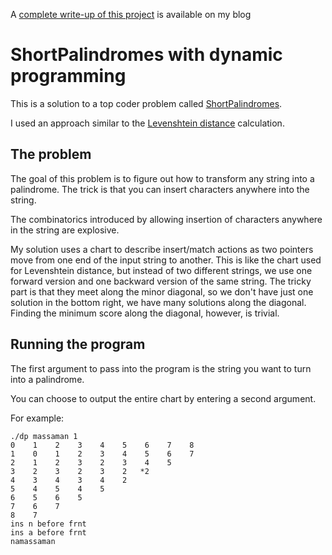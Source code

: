 A [complete write-up of this project](http://www.trevorsimonton.com/blog/2016/02/13/variation-of-the-edit-distance-problem.html) is available on my blog

# ShortPalindromes with dynamic programming

This is a solution to a top coder problem called [ShortPalindromes](https://arena.topcoder.com/#/u/practiceCode/1292/1736/1861/2/1292).

I used an approach similar to the [Levenshtein distance](http://www.trevorsimonton.com/projects/cs/depth-articles/2015/12/06/dynamic-programming-levenshtien-distance.html) calculation.

## The problem
The goal of this problem is to figure out how to transform any string into a palindrome. The trick is that you can insert characters anywhere into the string.

The combinatorics introduced by allowing insertion of characters anywhere in the string are explosive.

My solution uses a chart to describe insert/match actions as two pointers move from one end of the input string to another. This is like the chart used for Levenshtein distance, but instead of two different strings, we use one forward version and one backward version of the same string. The tricky part is that they meet along the minor diagonal, so we don't have just one solution in the bottom right, we have many solutions along the diagonal. Finding the minimum score along the diagonal, however, is trivial.

## Running the program
The first argument to pass into the program is the string you want to turn into a palindrome. 

You can choose to output the entire chart by entering a second argument.

For example:
```
./dp massaman 1
0    1    2    3    4    5    6    7    8
1    0    1    2    3    4    5    6    7
2    1    2    3    2    3    4    5
3    2    3    2    3    2   *2
4    3    4    3    4    2
5    4    5    4    5
6    5    6    5
7    6    7
8    7
ins n before frnt
ins a before frnt
namassaman
```

